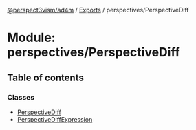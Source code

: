 [@perspect3vism/ad4m](../README.md) / [Exports](../modules.md) / perspectives/PerspectiveDiff

# Module: perspectives/PerspectiveDiff

## Table of contents

### Classes

- [PerspectiveDiff](../classes/perspectives_PerspectiveDiff.PerspectiveDiff.md)
- [PerspectiveDiffExpression](../classes/perspectives_PerspectiveDiff.PerspectiveDiffExpression.md)
